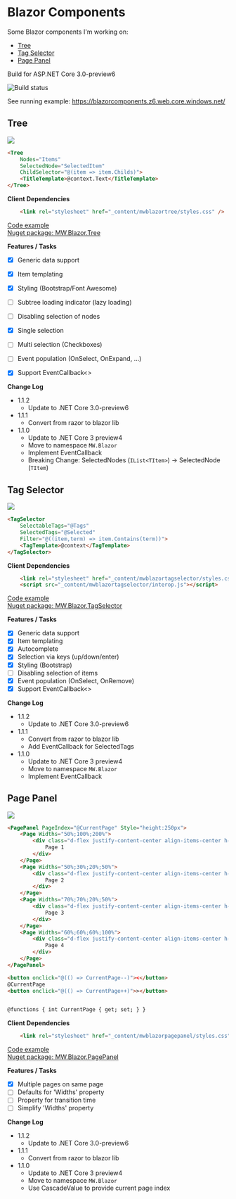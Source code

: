 # Blazor Components

Some Blazor components I'm working on:
- [Tree](#tree)
- [Tag Selector](#tagselector)
- [Page Panel](#pagepanel)

Build for ASP.NET Core 3.0-preview6

![Build status](https://hdsonix.visualstudio.com/Blazor%20Components/_apis/build/status/Blazor%20Components-ASP.NET%20Core-CI)


See running example: https://blazorcomponents.z6.web.core.windows.net/

## <a name="tree"></a>Tree

![](https://raw.githubusercontent.com/mwinkler/Blazor.Components/master/doc/tree.png)

```html
<Tree 
    Nodes="Items" 
    SelectedNode="SelectedItem" 
    ChildSelector="@(item => item.Childs)">
    <TitleTemplate>@context.Text</TitleTemplate>
</Tree>
```

**Client Dependencies**
```html
    <link rel="stylesheet" href="_content/mwblazortree/styles.css" />
```

[Code example](https://github.com/mwinkler/Blazor.Components/blob/master/example/ComponentsDemo/Pages/TreeSample.razor)  
[Nuget package: MW.Blazor.Tree](https://www.nuget.org/packages/MW.Blazor.Tree/)

**Features / Tasks**
- [x] Generic data support
- [x] Item templating
- [x] Styling (Bootstrap/Font Awesome)
- [ ] Subtree loading indicator (lazy loading)
- [ ] Disabling selection of nodes
- [x] Single selection
- [ ] Multi selection (Checkboxes)
- [ ] Event population (OnSelect, OnExpand, ...)
- [x] Support EventCallback<>


**Change Log**
- 1.1.2
  - Update to .NET Core 3.0-preview6
- 1.1.1
  - Convert from razor to blazor lib
- 1.1.0
  - Update to .NET Core 3 preview4
  - Move to namespace ```MW.Blazor```
  - Implement EventCallback
  - Breaking Change: SelectedNodes (```IList<TItem>```) -> SelectedNode (```TItem```)

## <a name="tagselector"></a>Tag Selector

![](https://raw.githubusercontent.com/mwinkler/Blazor.Components/master/doc/tag-selector.gif)

```html
<TagSelector 
    SelectableTags="@Tags" 
    SelectedTags="@Selected" 
    Filter="@((item,term) => item.Contains(term))">
    <TagTemplate>@context</TagTemplate>
</TagSelector>
```
**Client Dependencies**
```html
    <link rel="stylesheet" href="_content/mwblazortagselector/styles.css" />
    <script src="_content/mwblazortagselector/interop.js"></script>
```
[Code example](https://github.com/mwinkler/Blazor.Components/blob/master/example/ComponentsDemo/Pages/TagSelectorSample.razor)  
[Nuget package: MW.Blazor.TagSelector](https://www.nuget.org/packages/MW.Blazor.TagSelector/)

**Features / Tasks**
- [x] Generic data support
- [x] Item templating
- [x] Autocomplete
- [x] Selection via keys (up/down/enter)
- [x] Styling (Bootstrap)
- [ ] Disabling selection of items
- [x] Event population (OnSelect, OnRemove)
- [x] Support EventCallback<>

**Change Log**
- 1.1.2
  - Update to .NET Core 3.0-preview6
- 1.1.1
  - Convert from razor to blazor lib
  - Add EventCallback for SelectedTags
- 1.1.0
  - Update to .NET Core 3 preview4
  - Move to namespace ```MW.Blazor```
  - Implement EventCallback

## <a name="pagepanel"></a>Page Panel

![](https://raw.githubusercontent.com/mwinkler/Blazor.Components/master/doc/page-panel.gif)

```html
<PagePanel PageIndex="@CurrentPage" Style="height:250px">
    <Page Widths="50%;100%;200%">
        <div class="d-flex justify-content-center align-items-center h-100 text-white h4" style="background:#00ff90">
            Page 1
        </div>
    </Page>
    <Page Widths="50%;30%;20%;50%">
        <div class="d-flex justify-content-center align-items-center h-100 text-white h4" style="background:#1596c7">
            Page 2
        </div>
    </Page>
    <Page Widths="70%;70%;20%;50%">
        <div class="d-flex justify-content-center align-items-center h-100 text-white h4" style="background:#b823be">
            Page 3
        </div>
    </Page>
    <Page Widths="60%;60%;60%;100%">
        <div class="d-flex justify-content-center align-items-center h-100 text-white h4" style="background:#ff6a00">
            Page 4
        </div>
    </Page>
</PagePanel>

<button onclick="@(() => CurrentPage--)"><</button>
@CurrentPage
<button onclick="@(() => CurrentPage++)">></button>


@functions { int CurrentPage { get; set; } }
```

**Client Dependencies**
```html
    <link rel="stylesheet" href="_content/mwblazorpagepanel/styles.css" />
```
[Code example](https://github.com/mwinkler/Blazor.Components/blob/master/example/ComponentsDemo/Pages/PagePanelSample.razor)  
[Nuget package: MW.Blazor.PagePanel](https://www.nuget.org/packages/MW.Blazor.PagePanel/)

**Features / Tasks**
- [x] Multiple pages on same page
- [ ] Defaults for 'Widths' property
- [ ] Property for transition time
- [ ] Simplify 'Widths' property

**Change Log**
- 1.1.2
  - Update to .NET Core 3.0-preview6
- 1.1.1
  - Convert from razor to blazor lib
- 1.1.0
  - Update to .NET Core 3 preview4
  - Move to namespace ```MW.Blazor```
  - Use CascadeValue to provide current page index